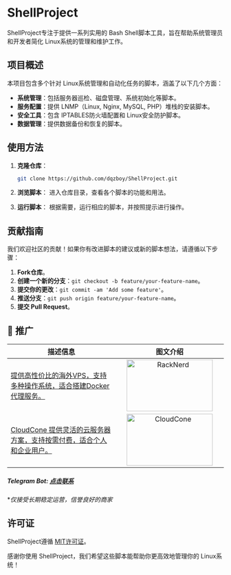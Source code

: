# ShellProject

ShellProject专注于提供一系列实用的 Bash Shell脚本工具，旨在帮助系统管理员和开发者简化 Linux系统的管理和维护工作。

## 项目概述

本项目包含多个针对 Linux系统管理和自动化任务的脚本，涵盖了以下几个方面：

- **系统管理**：包括服务器巡检、磁盘管理、系统初始化等脚本。
- **服务配置**：提供 LNMP（Linux, Nginx, MySQL, PHP）堆栈的安装脚本。
- **安全工具**：包含 IPTABLES防火墙配置和 Linux安全防护脚本。
- **数据管理**：提供数据备份和恢复的脚本。

## 使用方法

1. **克隆仓库**：
   ```bash
   git clone https://github.com/dqzboy/ShellProject.git
   ```

2. **浏览脚本**：
   进入仓库目录，查看各个脚本的功能和用法。

3. **运行脚本**：
   根据需要，运行相应的脚本，并按照提示进行操作。

## 贡献指南

我们欢迎社区的贡献！如果你有改进脚本的建议或新的脚本想法，请遵循以下步骤：

1. **Fork仓库**。
2. **创建一个新的分支**：`git checkout -b feature/your-feature-name`。
3. **提交你的更改**：`git commit -am 'Add some feature'`。
4. **推送分支**：`git push origin feature/your-feature-name`。
5. **提交 Pull Request**。

## 💌 推广

<table>
  <thead>
    <tr>
      <th width="50%" align="center">描述信息</th>
      <th width="50%" align="center">图文介绍</th>
    </tr>
  </thead>
  <tbody>
    <!-- 第一个广告：RackNerd -->
    <tr>
      <td width="50%" align="left">
        <a href="https://dqzboy.github.io/proxyui/racknerd" target="_blank">提供高性价比的海外VPS，支持多种操作系统，适合搭建Docker代理服务。</a>
      </td>
      <td width="50%" align="center">
        <a href="https://dqzboy.github.io/proxyui/racknerd" target="_blank">
          <img src="https://cdn.jsdelivr.net/gh/dqzboy/Images/dqzboy-proxy/Image_2025-07-07_16-14-49.png?raw=true" alt="RackNerd" width="200" height="120">
        </a>
      </td>
    </tr>
    <!-- 第二个广告：CloudCone -->
    <tr>
      <td width="50%" align="left">
        <a href="https://dqzboy.github.io/proxyui/CloudCone" target="_blank">CloudCone 提供灵活的云服务器方案，支持按需付费，适合个人和企业用户。</a>
      </td>
      <td width="50%" align="center">
        <a href="https://dqzboy.github.io/proxyui/CloudCone" target="_blank">
          <img src="https://cdn.jsdelivr.net/gh/dqzboy/Images/dqzboy-proxy/111.png?raw=true" alt="CloudCone" width="200" height="120">
        </a>
      </td>
    </tr>
  </tbody>
</table>

##### *Telegram Bot: [点击联系](https://t.me/WiseAidBot)*
**仅接受长期稳定运营，信誉良好的商家*

## 许可证

ShellProject遵循 [MIT许可证](LICENSE)。

感谢你使用 ShellProject，我们希望这些脚本能帮助你更高效地管理你的 Linux系统！
